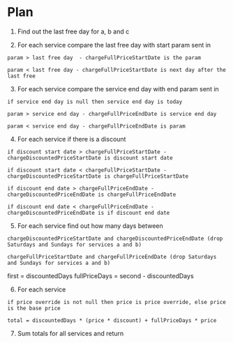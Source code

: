 # Plan

1. Find out the last free day for a, b and c

2. For each service compare the last free day with start param sent in
```
param > last free day  - chargeFullPriceStartDate is the param
```
```
param < last free day - chargeFullPriceStartDate is next day after the last free
```

3. For each service compare the service end day with end param sent in
```
if service end day is null then service end day is today
```
```
param > service end day - chargeFullPriceEndDate is service end day
```
```
param < service end day - chargeFullPriceEndDate is param
```

4. For each service if there is a discount
```
if discount start date > chargeFullPriceStartDate - chargeDiscountedPriceStartDate is discount start date
```
```
if discount start date < chargeFullPriceStartDate - chargeDiscountedPriceStartDate is chargeFullPriceStartDate
```
```
if discount end date > chargeFullPriceEndDate - chargeDiscountedPriceEndDate is chargeFullPriceEndDate
```
```
if discount end date < chargeFullPriceEndDate - chargeDiscountedPriceEndDate is if discount end date
```

5. For each service find out how many days between
```  
chargeDiscountedPriceStartDate and chargeDiscountedPriceEndDate (drop Saturdays and Sundays for services a and b)
```
```
chargeFullPriceStartDate and chargeFullPriceEndDate (drop Saturdays and Sundays for services a and b)
```
		
first  = discountedDays
fullPriceDays = second - discountedDays

6. For each service
```
if price override is not null then price is price override, else price is the base price
```
```
total = discountedDays * (price * discount) + fullPriceDays * price
```

7. Sum totals for all services and return